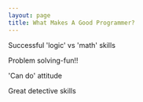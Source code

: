 ```yaml
---
layout: page
title: What Makes A Good Programmer?
---
```


Successful 'logic' vs 'math' skills

Problem solving-fun!! 

'Can do' attitude 

Great detective skills
